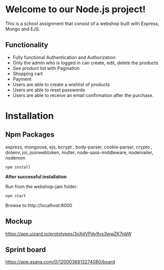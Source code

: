 # Welcome to our Node.js project!

This is a school assignment that consist of a webshop built with Express, Mongo and EJS.

## Functionality

- Fully functional Authentication and Authorization
- Only the admin who is logged in can create, edit, delete the products
- See product list with Pagination
- Shopping cart
- Payment 
- Users are able to create a wishlist of products
- Users are able to reset passwords
- Users are able to receive an email confirmation after the purchase.

# Installation

## Npm Packages

express, mongoose, ejs, bcrypt , body-parser, cookie-parser, crypto , dotenv, joi, jsonwebtoken, multer, node-sass-middleware, nodemailer, nodemon

`npm install`

**After successful installation**

Run from the webshop-jam folder: 

`npm start`

Browse to http://localhost:8000

## Mockup

https://app.uizard.io/prototypes/3oXdVPdy9vs3wwZK7nbW

## Sprint board 

https://app.asana.com/0/1200036813274080/board
